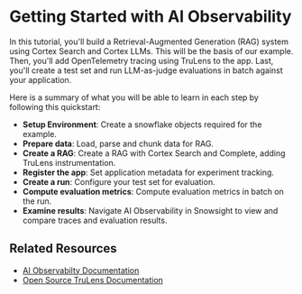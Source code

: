 # Getting Started with AI Observability

In this tutorial, you'll build a Retrieval-Augmented Generation (RAG) system using Cortex Search and Cortex LLMs. This will be the basis of our example. Then, you'll add OpenTelemetry tracing using TruLens to the app. Last, you'll create a test set and run LLM-as-judge evaluations in batch against your application.

Here is a summary of what you will be able to learn in each step by following this quickstart:

- **Setup Environment**: Create a snowflake objects required for the example.
- **Prepare data**: Load, parse and chunk data for RAG.
- **Create a RAG**: Create a RAG with Cortex Search and Complete, adding TruLens instrumentation.
- **Register the app**: Set application metadata for experiment tracking.
- **Create a run**: Configure your test set for evaluation.
- **Compute evaluation metrics**: Compute evaluation metrics in batch on the run.
- **Examine results**: Navigate AI Observability in Snowsight to view and compare traces and evaluation results.

## Related Resources

- [AI Observabilty Documentation](https://docs.snowflake.com/en/user-guide/snowflake-cortex/cortex-ai-observability/)
- [Open Source TruLens Documentation](https://www.trulens.org/getting_started/)

